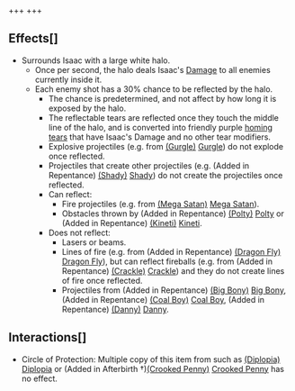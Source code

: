 +++
+++

Effects[]
---------


* Surrounds Isaac with a large white halo.
	+ Once per second, the halo deals Isaac's [Damage](/wiki/Damage "Damage") to all enemies currently inside it.
	+ Each enemy shot has a 30% chance to be reflected by the halo.
		- The chance is predetermined, and not affect by how long it is exposed by the halo.
		- The reflectable tears are reflected once they touch the middle line of the halo, and is converted into friendly purple [homing tears](/wiki/Homing_tears "Homing tears") that have Isaac's Damage and no other tear modifiers.
		- Explosive projectiles (e.g. from [(Gurgle)](/wiki/Gaper#Gurgle "Gurgle") [Gurgle](/wiki/Gaper#Gurgle "Gaper")) do not explode once reflected.
		- Projectiles that create other projectiles (e.g. (Added in Repentance) [(Shady)](/wiki/Fatty#Shady "Shady") [Shady](/wiki/Fatty#Shady "Fatty")) do not create the projectiles once reflected.
		- Can reflect:
			* Fire projectiles (e.g. from [(Mega Satan)](/wiki/Mega_Satan "Mega Satan") [Mega Satan](/wiki/Mega_Satan "Mega Satan")).
			* Obstacles thrown by (Added in Repentance) [(Polty)](/wiki/Polty "Polty") [Polty](/wiki/Polty "Polty") or (Added in Repentance) [(Kineti)](/wiki/Polty#Kineti "Kineti") [Kineti](/wiki/Polty#Kineti "Polty").
		- Does not reflect:
			* Lasers or beams.
			* Lines of fire (e.g. from (Added in Repentance) [(Dragon Fly)](/wiki/Boom_Fly#Dragon_Fly "Dragon Fly") [Dragon Fly](/wiki/Boom_Fly#Dragon_Fly "Boom Fly")), but can reflect fireballs (e.g. from (Added in Repentance) [(Crackle)](/wiki/Gaper#Crackle "Crackle") [Crackle](/wiki/Gaper#Crackle "Gaper")) and they do not create lines of fire once reflected.
			* Projectiles from (Added in Repentance) [(Big Bony)](/wiki/Fatty#Big_Bony "Big Bony") [Big Bony](/wiki/Fatty#Big_Bony "Fatty"), (Added in Repentance) [(Coal Boy)](/wiki/Danny#Coal_Boy "Coal Boy") [Coal Boy](/wiki/Danny#Coal_Boy "Danny"), (Added in Repentance) [(Danny)](/wiki/Danny "Danny") [Danny](/wiki/Danny "Danny").


Interactions[]
--------------


* Circle of Protection: Multiple copy of this item from such as [(Diplopia)](/wiki/Diplopia "Diplopia") [Diplopia](/wiki/Diplopia "Diplopia") or (Added in Afterbirth †)[(Crooked Penny)](/wiki/Crooked_Penny "Crooked Penny") [Crooked Penny](/wiki/Crooked_Penny "Crooked Penny") has no effect.


